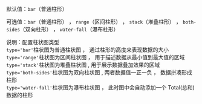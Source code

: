 默认值：`bar`（普通柱形）

可选值：`bar`（普通柱形） ， `range`（区间柱形） ， `stack`（堆叠柱形） ， `both-sides`（双向柱形） ， `water-fall`（瀑布柱形）

说明：配置柱状图类型<br>
`type='bar'`柱状图为普通柱状图 ， 通过柱形的高度来表现数据的大小<br>
`type='range'`柱状图为区间柱状图 ， 用于描述数据从最小值到最大值的区域<br>`type='stack'`柱状图为堆叠柱状图 , 用于展示数据叠加效果的区域<br>`type='both-sides'`柱状图为双向柱状图 , 两者数据值一正一负 ， 数据拼凑形成柱形<br>`type='water-fall'`柱状图为瀑布柱状图 ， 此时图中会自动添加一个 Total(总和)数据的柱形
